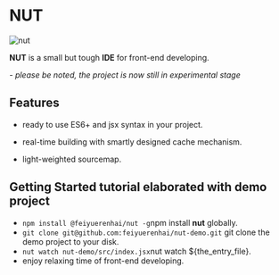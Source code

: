 # NUT
![nut](https://i.imgur.com/JZtBmaC.jpg)

**NUT** is a small but tough **IDE** for front-end developing.

*- please be noted, the project is now still in experimental stage*

## Features

- ready to use ES6+ and jsx syntax in your project.

- real-time building with smartly designed cache mechanism.

- light-weighted sourcemap.

## Getting Started tutorial elaborated with demo project

* `npm install @feiyuerenhai/nut -g`npm install **nut** globally.
* `git clone git@github.com:feiyuerenhai/nut-demo.git` git clone the demo project to your disk.
* `nut watch nut-demo/src/index.jsx`nut watch ${the_entry_file}.
* enjoy relaxing time of front-end developing.

